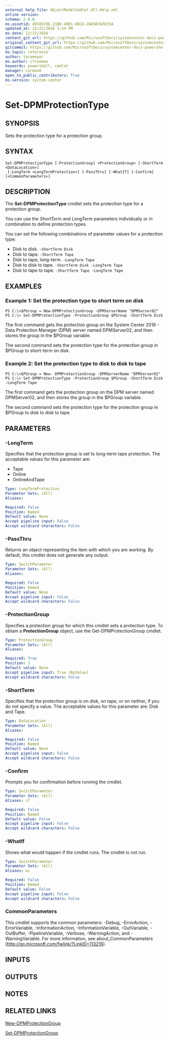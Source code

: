 ```yaml
---
external help file: ObjectModelCmdlet.dll-Help.xml
online version: 
schema: 2.0.0
ms.assetid: 4E583C9E-21BD-49D1-88CD-2AA5B7A7875A
updated_at: 12/22/2016 5:54 PM
ms.date: 12/22/2016
content_git_url: https://github.com/MicrosoftDocs/systemcenter-docs-powershell/blob/master/systemcenter-cmdlets/SystemCenter2016/DataProtectionManager/vlatest/Set-DPMProtectionType.md
original_content_git_url: https://github.com/MicrosoftDocs/systemcenter-docs-powershell/blob/master/systemcenter-cmdlets/SystemCenter2016/DataProtectionManager/vlatest/Set-DPMProtectionType.md
gitcommit: https://github.com/MicrosoftDocs/systemcenter-docs-powershell/blob/17c3a51bd892aad46c731d9f381f0704b4815004/systemcenter-cmdlets/SystemCenter2016/DataProtectionManager/vlatest/Set-DPMProtectionType.md
ms.topic: reference
author: tarameyer
ms.author: cfreeman
keywords: powershell, cmdlet
manager: carmonm
open_to_public_contributors: True
ms.service: system-center
---
```


# Set-DPMProtectionType

## SYNOPSIS
Sets the protection type for a protection group.

## SYNTAX

```
Set-DPMProtectionType [-ProtectionGroup] <ProtectionGroup> [-ShortTerm <DataLocation>]
 [-LongTerm <LongTermProtection>] [-PassThru] [-WhatIf] [-Confirm] [<CommonParameters>]
```

## DESCRIPTION
The **Set-DPMProtectionType** cmdlet sets the protection type for a protection group.

You can use the *ShortTerm* and *LongTerm* parameters individually or in combination to define protection types.

You can set the following combinations of parameter values for a protection type: 

- Disk to disk.
`-ShortTerm Disk`
- Disk to tape.
`-ShortTerm Tape`
- Disk to tape, long-term.
`-LongTerm Tape`
- Disk to disk to tape.
`-ShortTerm Disk -LongTerm Tape`
- Disk to tape to tape.
`-ShortTerm Tape -LongTerm Tape`

## EXAMPLES

### Example 1: Set the protection type to short term on disk
```
PS C:\>$PGroup = New-DPMProtectionGroup -DPMServerName "DPMServer02"
PS C:\> Set-DPMProtectionType -ProtectionGroup $PGroup -ShortTerm Disk
```

The first command gets the protection group on the System Center 2016 - Data Protection Manager (DPM) server named DPMServer02, and then stores the group in the $PGroup variable.

The second command sets the protection type for the protection group in $PGroup to short-term on disk.

### Example 2: Set the protection type to disk to disk to tape
```
PS C:\>$PGroup = New- DPMProtectionGroup -DPMServerName "DPMServer02"
PS C:\> Set-DPMProtectionType -ProtectionGroup $PGroup -ShortTerm Disk -LongTerm Tape
```

The first command gets the protection group on the DPM server named DPMServer02, and then stores the group in the $PGroup variable.

The second command sets the protection type for the protection group in $PGroup to disk to disk to tape.

## PARAMETERS

### -LongTerm
Specifies that the protection group is set to long-term tape protection.
The acceptable values for this parameter are:

- Tape
- Online
- OnlineAndTape

```yaml
Type: LongTermProtection
Parameter Sets: (All)
Aliases: 

Required: False
Position: Named
Default value: None
Accept pipeline input: False
Accept wildcard characters: False
```

### -PassThru
Returns an object representing the item with which you are working.
By default, this cmdlet does not generate any output.

```yaml
Type: SwitchParameter
Parameter Sets: (All)
Aliases: 

Required: False
Position: Named
Default value: None
Accept pipeline input: False
Accept wildcard characters: False
```

### -ProtectionGroup
Specifies a protection group for which this cmdlet sets a protection type.
To obtain a **ProtectionGroup** object, use the Get-DPMProtectionGroup cmdlet.

```yaml
Type: ProtectionGroup
Parameter Sets: (All)
Aliases: 

Required: True
Position: 1
Default value: None
Accept pipeline input: True (ByValue)
Accept wildcard characters: False
```

### -ShortTerm
Specifies that the protection group is on disk, on tape, or on neither, if you do not specify a value.
The acceptable values for this parameter are: Disk and Tape.

```yaml
Type: DataLocation
Parameter Sets: (All)
Aliases: 

Required: False
Position: Named
Default value: None
Accept pipeline input: False
Accept wildcard characters: False
```

### -Confirm
Prompts you for confirmation before running the cmdlet.

```yaml
Type: SwitchParameter
Parameter Sets: (All)
Aliases: cf

Required: False
Position: Named
Default value: False
Accept pipeline input: False
Accept wildcard characters: False
```

### -WhatIf
Shows what would happen if the cmdlet runs.
The cmdlet is not run.

```yaml
Type: SwitchParameter
Parameter Sets: (All)
Aliases: wi

Required: False
Position: Named
Default value: False
Accept pipeline input: False
Accept wildcard characters: False
```

### CommonParameters
This cmdlet supports the common parameters: -Debug, -ErrorAction, -ErrorVariable, -InformationAction, -InformationVariable, -OutVariable, -OutBuffer, -PipelineVariable, -Verbose, -WarningAction, and -WarningVariable. For more information, see about_CommonParameters (http://go.microsoft.com/fwlink/?LinkID=113216).

## INPUTS

## OUTPUTS

## NOTES

## RELATED LINKS

[New-DPMProtectionGroup](xref:SystemCenter2016/DataProtectionManager/vlatest/New-DPMProtectionGroup.md)

[Set-DPMProtectionGroup](xref:SystemCenter2016/DataProtectionManager/vlatest/Set-DPMProtectionGroup.md)


